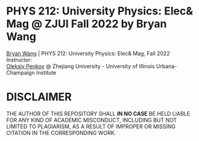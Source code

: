 # PHYS 212: University Physics: Elec& Mag @ ZJUI Fall 2022 by Bryan Wang
[Bryan Wang](WangBoyao.02@outlook.com) | PHYS 212: University Physics: Elec& Mag, Fall 2022  
Instructor:   
[Oleksiy Penkov](OleksiyPenkov@intl.zju.edu.cn) @ Zhejiang University - University of Illinois Urbana-Champaign Institute

# DISCLAIMER
THE AUTHOR OF THIS REPOSITORY SHALL **IN NO CASE** BE HELD LIABLE FOR ANY KIND OF ACADEMIC MISCONDUCT, INCLUDING BUT NOT LIMITED TO PLAGIARISM, AS A RESULT OF IMPROPER OR MISSING CITATION IN THE CORRESPONDING WORK.
